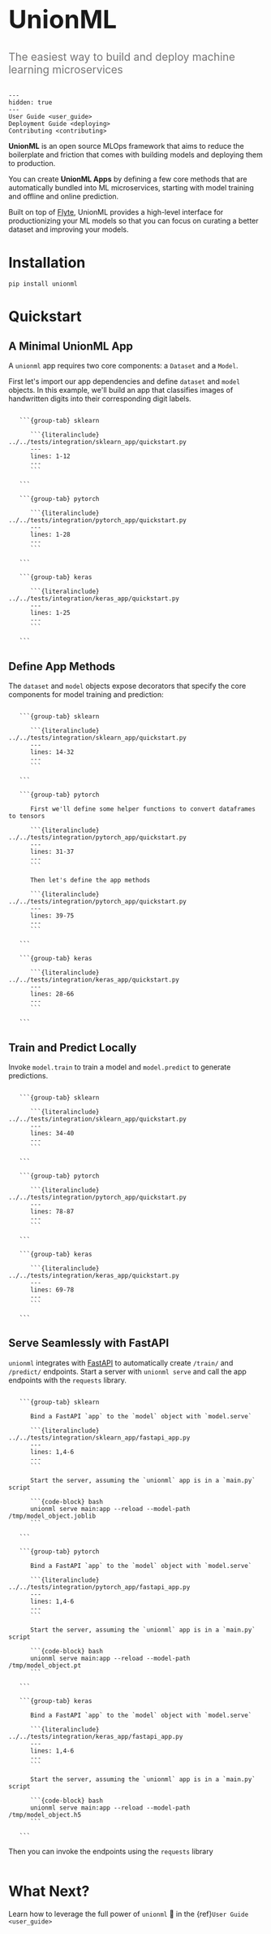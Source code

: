 <h1 style="font-weight: bold; font-size: 3.5em;">
   UnionML
</h1>

<div style="font-size: 1.5em; color: #777;">
   The easiest way to build and deploy machine learning microservices
</div>

<br>

```{toctree}
---
hidden: true
---
User Guide <user_guide>
Deployment Guide <deploying>
Contributing <contributing>
```

**UnionML** is an open source MLOps framework that aims to reduce the boilerplate and friction
that comes with building models and deploying them to production.

You can create **UnionML Apps** by defining a few core methods that are automatically bundled
into ML microservices, starting with model training and offline and online prediction.

Built on top of [Flyte](https://docs.flyte.org/en/latest/), UnionML provides a high-level
interface for productionizing your ML models so that you can focus on curating a better dataset
and improving your models.

# Installation

```{code-block} bash
pip install unionml
```

# Quickstart

## A Minimal UnionML App

A `unionml` app requires two core components: a `Dataset` and a `Model`.

First let's import our app dependencies and define `dataset` and `model` objects.
In this example, we'll build an app that classifies images of handwritten digits
into their corresponding digit labels.

````{tabs}

   ```{group-tab} sklearn

      ```{literalinclude} ../../tests/integration/sklearn_app/quickstart.py
      ---
      lines: 1-12
      ---
      ```

   ```

   ```{group-tab} pytorch

      ```{literalinclude} ../../tests/integration/pytorch_app/quickstart.py
      ---
      lines: 1-28
      ---
      ```

   ```

   ```{group-tab} keras

      ```{literalinclude} ../../tests/integration/keras_app/quickstart.py
      ---
      lines: 1-25
      ---
      ```

   ```

````

## Define App Methods

The `dataset` and `model` objects expose decorators that specify the
core components for model training and prediction:

````{tabs}

   ```{group-tab} sklearn

      ```{literalinclude} ../../tests/integration/sklearn_app/quickstart.py
      ---
      lines: 14-32
      ---
      ```

   ```

   ```{group-tab} pytorch

      First we'll define some helper functions to convert dataframes to tensors

      ```{literalinclude} ../../tests/integration/pytorch_app/quickstart.py
      ---
      lines: 31-37
      ---
      ```

      Then let's define the app methods

      ```{literalinclude} ../../tests/integration/pytorch_app/quickstart.py
      ---
      lines: 39-75
      ---
      ```

   ```

   ```{group-tab} keras

      ```{literalinclude} ../../tests/integration/keras_app/quickstart.py
      ---
      lines: 28-66
      ---
      ```

   ```

````

## Train and Predict Locally

Invoke `model.train` to train a model and `model.predict` to generate predictions.

````{tabs}

   ```{group-tab} sklearn

      ```{literalinclude} ../../tests/integration/sklearn_app/quickstart.py
      ---
      lines: 34-40
      ---
      ```

   ```

   ```{group-tab} pytorch

      ```{literalinclude} ../../tests/integration/pytorch_app/quickstart.py
      ---
      lines: 78-87
      ---
      ```

   ```

   ```{group-tab} keras

      ```{literalinclude} ../../tests/integration/keras_app/quickstart.py
      ---
      lines: 69-78
      ---
      ```

   ```

````

## Serve Seamlessly with FastAPI

`unionml` integrates with [FastAPI](https://fastapi.tiangolo.com/) to automatically
create `/train/` and `/predict/` endpoints. Start a server with `unionml serve` and call the app
endpoints with the `requests` library.

````{tabs}

   ```{group-tab} sklearn

      Bind a FastAPI `app` to the `model` object with `model.serve`

      ```{literalinclude} ../../tests/integration/sklearn_app/fastapi_app.py
      ---
      lines: 1,4-6
      ---
      ```

      Start the server, assuming the `unionml` app is in a `main.py` script

      ```{code-block} bash
      unionml serve main:app --reload --model-path /tmp/model_object.joblib
      ```

   ```

   ```{group-tab} pytorch

      Bind a FastAPI `app` to the `model` object with `model.serve`

      ```{literalinclude} ../../tests/integration/pytorch_app/fastapi_app.py
      ---
      lines: 1,4-6
      ---
      ```

      Start the server, assuming the `unionml` app is in a `main.py` script

      ```{code-block} bash
      unionml serve main:app --reload --model-path /tmp/model_object.pt
      ```

   ```

   ```{group-tab} keras

      Bind a FastAPI `app` to the `model` object with `model.serve`

      ```{literalinclude} ../../tests/integration/keras_app/fastapi_app.py
      ---
      lines: 1,4-6
      ---
      ```

      Start the server, assuming the `unionml` app is in a `main.py` script

      ```{code-block} bash
      unionml serve main:app --reload --model-path /tmp/model_object.h5
      ```

   ```

````

Then you can invoke the endpoints using the `requests` library

```{literalinclude} ../../tests/integration/api_requests.py
```

# What Next?

Learn how to leverage the full power of `unionml` 🦾 in the {ref}`User Guide <user_guide>`
